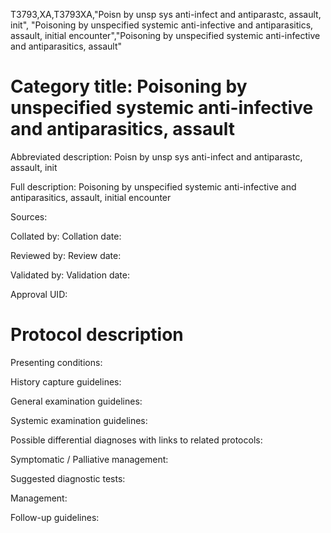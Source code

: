 T3793,XA,T3793XA,"Poisn by unsp sys anti-infect and antiparastc, assault, init", "Poisoning by unspecified systemic anti-infective and antiparasitics, assault, initial encounter","Poisoning by unspecified systemic anti-infective and antiparasitics, assault"
# Category title: Poisoning by unspecified systemic anti-infective and antiparasitics, assault

Abbreviated description: Poisn by unsp sys anti-infect and antiparastc, assault, init

Full description: Poisoning by unspecified systemic anti-infective and antiparasitics, assault, initial encounter

Sources:

Collated by:
Collation date:

Reviewed by:
Review date:

Validated by:
Validation date:

Approval UID:

# Protocol description

Presenting conditions:

History capture guidelines:

General examination guidelines:

Systemic examination guidelines:

Possible differential diagnoses with links to related protocols:

Symptomatic / Palliative management:

Suggested diagnostic tests:

Management:

Follow-up guidelines:
